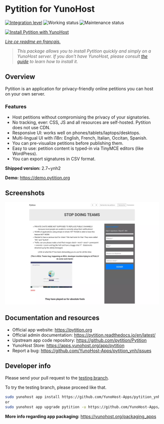 <!--
N.B.: This README was automatically generated by https://github.com/YunoHost/apps/tree/master/tools/README-generator
It shall NOT be edited by hand.
-->

# Pytition for YunoHost

[![Integration level](https://dash.yunohost.org/integration/pytition.svg)](https://dash.yunohost.org/appci/app/pytition) ![Working status](https://ci-apps.yunohost.org/ci/badges/pytition.status.svg) ![Maintenance status](https://ci-apps.yunohost.org/ci/badges/pytition.maintain.svg)

[![Install Pytition with YunoHost](https://install-app.yunohost.org/install-with-yunohost.svg)](https://install-app.yunohost.org/?app=pytition)

*[Lire ce readme en français.](./README_fr.md)*

> *This package allows you to install Pytition quickly and simply on a YunoHost server.
If you don't have YunoHost, please consult [the guide](https://yunohost.org/#/install) to learn how to install it.*

## Overview

Pytition is an application for privacy-friendly online petitions you can host on your own server.

### Features

- Host petitions without compromising the privacy of your signatories.
- No tracking, ever: CSS, JS and all resources are self-hosted. Pytition does not use CDN.
- Responsive UI: works well on phones/tablets/laptops/desktops.
- Multi-lingual UI with i18n: English, French, Italian, Occitan, Spanish.
- You can pre-visualize petitions before publishing them.
- Easy to use: petition content is typed-in via TinyMCE editors (like WordPress).
- You can export signatures in CSV format.


**Shipped version:** 2.7~ynh2

**Demo:** https://demo.pytition.org

## Screenshots

![Screenshot of Pytition](./doc/screenshots/stop_doing_teams.webp)

## Documentation and resources

* Official app website: <https://pytition.org>
* Official admin documentation: <https://pytition.readthedocs.io/en/latest/>
* Upstream app code repository: <https://github.com/pytition/Pytition>
* YunoHost Store: <https://apps.yunohost.org/app/pytition>
* Report a bug: <https://github.com/YunoHost-Apps/pytition_ynh/issues>

## Developer info

Please send your pull request to the [testing branch](https://github.com/YunoHost-Apps/pytition_ynh/tree/testing).

To try the testing branch, please proceed like that.

``` bash
sudo yunohost app install https://github.com/YunoHost-Apps/pytition_ynh/tree/testing --debug
or
sudo yunohost app upgrade pytition -u https://github.com/YunoHost-Apps/pytition_ynh/tree/testing --debug
```

**More info regarding app packaging:** <https://yunohost.org/packaging_apps>
